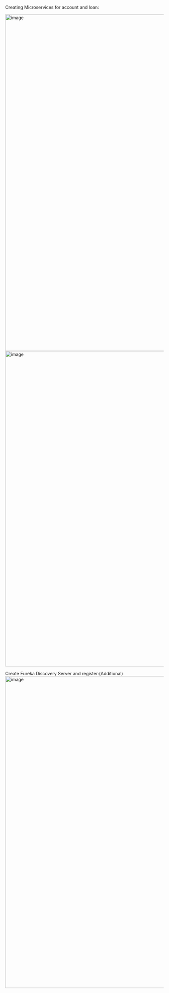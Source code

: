 Creating Microservices for account and loan:

<img width="1919" height="1070" alt="image" src="https://github.com/user-attachments/assets/48b133c8-9ceb-4117-ba07-27ae6e863951" />

<img width="1916" height="1002" alt="image" src="https://github.com/user-attachments/assets/3f26c495-02a0-43a5-9b63-64e824dce378" />

Create Eureka Discovery Server and register:(Additional)
<img width="1876" height="991" alt="image" src="https://github.com/user-attachments/assets/8ef9029a-eb1f-4bf8-96c6-38d5db732eba" />
